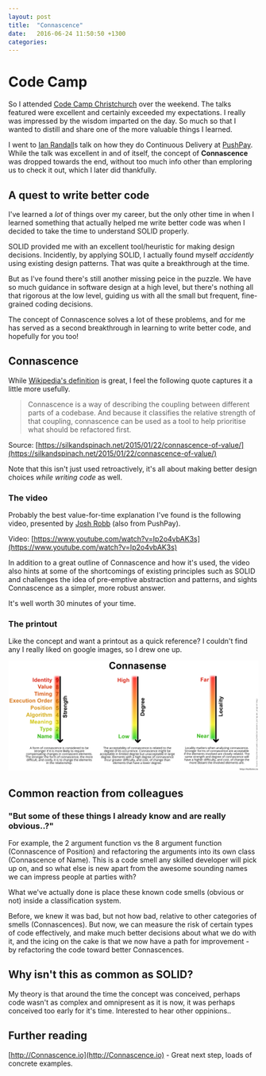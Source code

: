 ```yaml
---
layout: post
title:  "Connascence"
date:   2016-06-24 11:50:50 +1300
categories:
---
```


# Code Camp

So I attended [Code Camp Christchurch](http://codecampchristchurch.com) over the weekend. The talks featured were excellent and certainly exceeded my expectations. I really was impressed by the wisdom imparted on the day. So much so that I wanted to distill and share one of the more valuable things I learned.

I went to [Ian Randall](http://twitter.com/kiwipom)s talk on how they do Continuous Delivery at [PushPay](http://pushpay.com). While the talk was excellent in and of itself, the concept of **Connascence** was dropped towards the end, without too much info other than emploring us to check it out, which I later did thankfully.

## A quest to write better code

I've learned a *lot* of things over my career, but the only other time in when I learned something that actually helped me write better code was when I decided to take the time to understand SOLID properly.

SOLID provided me with an excellent tool/heuristic for making design decisions. Incidently, by applying SOLID, I actually found myself *accidently* using existing design patterns. That was quite a breakthrough at the time.

But as I've found there's still another missing peice in the puzzle. We have so much guidance in software design at a high level, but there's nothing all that rigorous at the low level, guiding us with all the small but frequent, fine-grained coding decisions.

The concept of Connascence solves a lot of these problems, and for me has served as a second breakthrough in learning to write better code, and hopefully for you too!

## Connascence

While [Wikipedia's definition](https://en.wikipedia.org/wiki/Connascence_%28computer_programming%29) is great, I feel the following quote captures it a little more usefully.

> Connascence is a way of describing the coupling between different parts of a codebase. And because it classifies the relative strength of that coupling, connascence can be used as a tool to help prioritise what should be refactored first.

Source: [https://silkandspinach.net/2015/01/22/connascence-of-value/](https://silkandspinach.net/2015/01/22/connascence-of-value/)

Note that this isn't just used retroactively, it's all about making better design choices *while writing code* as well.

### The video

Probably the best value-for-time explanation I've found is the following video, presented by [Josh Robb](http://twitter.com/josh_robb) (also from PushPay).

Video: [https://www.youtube.com/watch?v=Ip2o4vbAK3s](https://www.youtube.com/watch?v=Ip2o4vbAK3s)

In addition to a great outline of Connascence and how it's used, the video also hints at some of the shortcomings of existing principles such as SOLID and challenges the idea of pre-emptive abstraction and patterns, and sights Connascence as a simpler, more robust answer.

It's well worth 30 minutes of your time.

### The printout

Like the concept and want a printout as a quick reference? I couldn't find any I really liked on google images, so I drew one up.

<a href="/assets/images/posts/connascence.jpg" target="_blank">![Connascence reference](/assets/images/posts/connascence.jpg)</a>

## Common reaction from colleagues

### "But some of these things I already know and are really obvious..?"

For example, the 2 argument function vs the 8 argument function (Connascence of Position) and refactoring the arguments into its own class (Connascence of Name). This is a code smell any skilled developer will pick up on, and so what else is new apart from the awesome sounding names we can impress people at parties with?

What we've actually done is place these known code smells (obvious or not) inside a classification system.

Before, we knew it was bad, but not how bad, relative to other categories of smells (Connascences). But now, we can measure the risk of certain types of code effectively, and make much better decisions about what we do with it, and the icing on the cake is that we now have a path for improvement - by refactoring the code toward better Connascences.

## Why isn't this as common as SOLID?

My theory is that around the time the concept was conceived, perhaps code wasn't as complex and omnipresent as it is now, it was perhaps conceived too early for it's time. Interested to hear other oppinions..

## Further reading

[http://Connascence.io](http://Connascence.io) - Great next step, loads of concrete examples.
